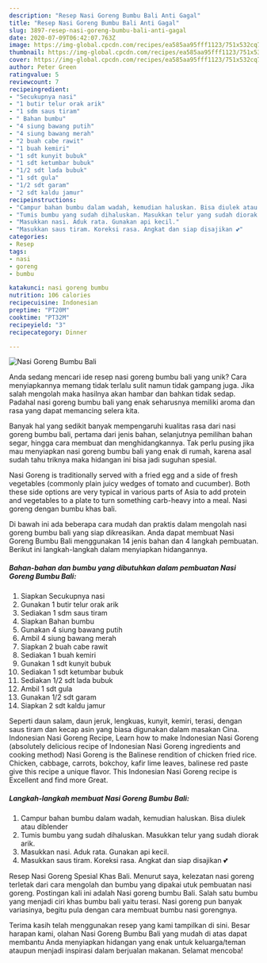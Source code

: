 ```yaml
---
description: "Resep Nasi Goreng Bumbu Bali Anti Gagal"
title: "Resep Nasi Goreng Bumbu Bali Anti Gagal"
slug: 3897-resep-nasi-goreng-bumbu-bali-anti-gagal
date: 2020-07-09T06:42:07.763Z
image: https://img-global.cpcdn.com/recipes/ea585aa95fff1123/751x532cq70/nasi-goreng-bumbu-bali-foto-resep-utama.jpg
thumbnail: https://img-global.cpcdn.com/recipes/ea585aa95fff1123/751x532cq70/nasi-goreng-bumbu-bali-foto-resep-utama.jpg
cover: https://img-global.cpcdn.com/recipes/ea585aa95fff1123/751x532cq70/nasi-goreng-bumbu-bali-foto-resep-utama.jpg
author: Peter Green
ratingvalue: 5
reviewcount: 7
recipeingredient:
- "Secukupnya nasi"
- "1 butir telur orak arik"
- "1 sdm saus tiram"
- " Bahan bumbu"
- "4 siung bawang putih"
- "4 siung bawang merah"
- "2 buah cabe rawit"
- "1 buah kemiri"
- "1 sdt kunyit bubuk"
- "1 sdt ketumbar bubuk"
- "1/2 sdt lada bubuk"
- "1 sdt gula"
- "1/2 sdt garam"
- "2 sdt kaldu jamur"
recipeinstructions:
- "Campur bahan bumbu dalam wadah, kemudian haluskan. Bisa diulek atau diblender"
- "Tumis bumbu yang sudah dihaluskan. Masukkan telur yang sudah diorak arik."
- "Masukkan nasi. Aduk rata. Gunakan api kecil."
- "Masukkan saus tiram. Koreksi rasa. Angkat dan siap disajikan 💕"
categories:
- Resep
tags:
- nasi
- goreng
- bumbu

katakunci: nasi goreng bumbu 
nutrition: 106 calories
recipecuisine: Indonesian
preptime: "PT20M"
cooktime: "PT32M"
recipeyield: "3"
recipecategory: Dinner

---
```



![Nasi Goreng Bumbu Bali](https://img-global.cpcdn.com/recipes/ea585aa95fff1123/751x532cq70/nasi-goreng-bumbu-bali-foto-resep-utama.jpg)

Anda sedang mencari ide resep nasi goreng bumbu bali yang unik? Cara menyiapkannya memang tidak terlalu sulit namun tidak gampang juga. Jika salah mengolah maka hasilnya akan hambar dan bahkan tidak sedap. Padahal nasi goreng bumbu bali yang enak seharusnya memiliki aroma dan rasa yang dapat memancing selera kita.

Banyak hal yang sedikit banyak mempengaruhi kualitas rasa dari nasi goreng bumbu bali, pertama dari jenis bahan, selanjutnya pemilihan bahan segar, hingga cara membuat dan menghidangkannya. Tak perlu pusing jika mau menyiapkan nasi goreng bumbu bali yang enak di rumah, karena asal sudah tahu triknya maka hidangan ini bisa jadi suguhan spesial.

Nasi Goreng is traditionally served with a fried egg and a side of fresh vegetables (commonly plain juicy wedges of tomato and cucumber). Both these side options are very typical in various parts of Asia to add protein and vegetables to a plate to turn something carb-heavy into a meal. Nasi goreng dengan bumbu khas bali.


Di bawah ini ada beberapa cara mudah dan praktis dalam mengolah nasi goreng bumbu bali yang siap dikreasikan. Anda dapat membuat Nasi Goreng Bumbu Bali menggunakan 14 jenis bahan dan 4 langkah pembuatan. Berikut ini langkah-langkah dalam menyiapkan hidangannya.

<!--inarticleads1-->

##### Bahan-bahan dan bumbu yang dibutuhkan dalam pembuatan Nasi Goreng Bumbu Bali:

1. Siapkan Secukupnya nasi
1. Gunakan 1 butir telur orak arik
1. Sediakan 1 sdm saus tiram
1. Siapkan  Bahan bumbu
1. Gunakan 4 siung bawang putih
1. Ambil 4 siung bawang merah
1. Siapkan 2 buah cabe rawit
1. Sediakan 1 buah kemiri
1. Gunakan 1 sdt kunyit bubuk
1. Sediakan 1 sdt ketumbar bubuk
1. Sediakan 1/2 sdt lada bubuk
1. Ambil 1 sdt gula
1. Gunakan 1/2 sdt garam
1. Siapkan 2 sdt kaldu jamur


Seperti daun salam, daun jeruk, lengkuas, kunyit, kemiri, terasi, dengan saus tiram dan kecap asin yang biasa digunakan dalam masakan Cina. Indonesian Nasi Goreng Recipe, Learn how to make Indonesian Nasi Goreng (absolutely delicious recipe of Indonesian Nasi Goreng ingredients and cooking method) Nasi Goreng is the Balinese rendition of chicken fried rice. Chicken, cabbage, carrots, bokchoy, kafir lime leaves, balinese red paste give this recipe a unique flavor. This Indonesian Nasi Goreng recipe is Excellent and find more Great. 

<!--inarticleads2-->

##### Langkah-langkah membuat Nasi Goreng Bumbu Bali:

1. Campur bahan bumbu dalam wadah, kemudian haluskan. Bisa diulek atau diblender
1. Tumis bumbu yang sudah dihaluskan. Masukkan telur yang sudah diorak arik.
1. Masukkan nasi. Aduk rata. Gunakan api kecil.
1. Masukkan saus tiram. Koreksi rasa. Angkat dan siap disajikan 💕


Resep Nasi Goreng Spesial Khas Bali. Menurut saya, kelezatan nasi goreng terletak dari cara mengolah dan bumbu yang dipakai utuk pembuatan nasi goreng. Postingan kali ini adalah Nasi goreng bumbu Bali. Salah satu bumbu yang menjadi ciri khas bumbu bali yaitu terasi. Nasi goreng pun banyak variasinya, begitu pula dengan cara membuat bumbu nasi gorengnya. 

Terima kasih telah menggunakan resep yang kami tampilkan di sini. Besar harapan kami, olahan Nasi Goreng Bumbu Bali yang mudah di atas dapat membantu Anda menyiapkan hidangan yang enak untuk keluarga/teman ataupun menjadi inspirasi dalam berjualan makanan. Selamat mencoba!
